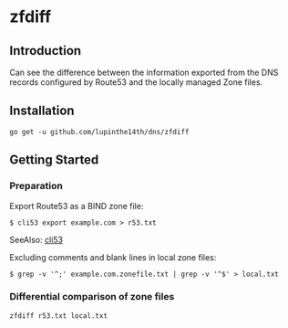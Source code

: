 # zfdiff

## Introduction

Can see the difference between the information exported from the DNS records configured by Route53 and the locally managed Zone files.


## Installation

```
go get -u github.com/lupinthe14th/dns/zfdiff
```

## Getting Started

### Preparation

Export Route53 as a BIND zone file:

```
$ cli53 export example.com > r53.txt
```

SeeAlso: [cli53](https://github.com/barnybug/cli53)


Excluding comments and blank lines in local zone files:

```
$ grep -v '^;' example.com.zonefile.txt | grep -v '^$' > local.txt
```

### Differential comparison of zone files

```
zfdiff r53.txt local.txt
```

